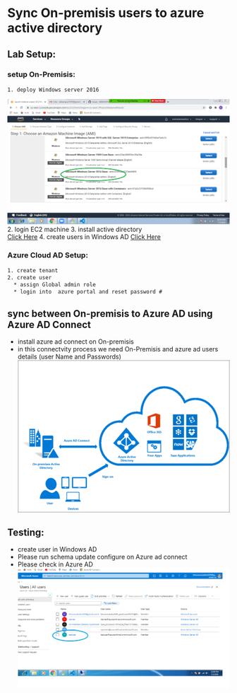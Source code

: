 # Sync On-premisis users to azure active directory
## Lab Setup:
  ### setup On-Premisis:
    1. deploy Windows server 2016
![imageID](./windows-vm.jpg)
    2. login EC2 machine
    3. install active directory  
[Click Here](http://pc-addicts.com/setup-active-directory-server-2016/)
    4. create users in Windows AD
[Click Here](https://activedirectorypro.com/how-to-create-a-new-active-directory-user-account/)
     
 ### Azure Cloud AD Setup:
    1. create tenant 
    2. create user 
      * assign Global admin role 
      * login into  azure portal and reset password # 

## sync between On-premisis to Azure AD using Azure AD Connect
   * install azure ad connect on On-premisis
   * in this connectvity process we need On-Premisis and azure ad users details (user Name and Passwords)
![Azure AD Connect](./Azure%20Ad%20Connect.jpg) 


## Testing:
  * create user in Windows AD
  * Please run schema update configure on Azure ad connect
  * Please check in Azure AD 
![Check](./schema%20updated.jpg)



